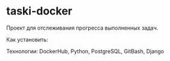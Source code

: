 # taski-docker

Проект для отслеживания прогресса выполненных задач.

Как установить:

Технологии: DockerHub, Python, PostgreSQL, GitBash, Django